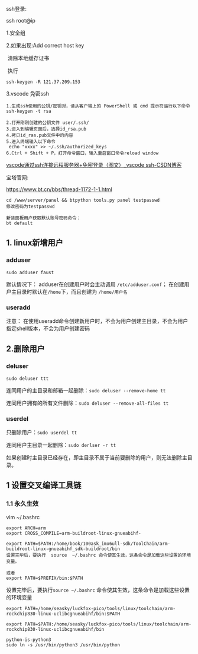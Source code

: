 ssh登录:

ssh root@ip

1.安全组

2.如果出现:Add correct host key

​	清除本地缓存证书

​	执行

```
ssh-keygen -R 121.37.209.153
```





3.vscode 免密ssh

```
1.生成ssh使用的公钥/密钥对，请从客户端上的 PowerShell 或 cmd 提示符运行以下命令
ssh-keygen -t rsa

2.打开刚刚创建的公钥文件 user/.ssh/
3.进入到编辑页面后，选择id_rsa.pub
4.拷贝id_ras.pub文件中的内容
5.进入终端输入以下命令
 echo "xxxx" >> ~/.ssh/authorized_keys
6.Ctrl + Shift + P，打开命令窗口，输入重启窗口命令reload window
```



[vscode通过ssh连接远程服务器+免密登录（图文）_vscode ssh-CSDN博客](https://blog.csdn.net/savet/article/details/131683156)

宝塔官网:

https://www.bt.cn/bbs/thread-1172-1-1.html

 ```
cd /www/server/panel && btpython tools.py panel testpasswd
修改密码为testpasswd

新装面板用户获取默认账号密码命令：
bt default
 ```



## 1. linux新增用户

### adduser

`sudo adduser faust`

默认情况下：
adduser在创建用户时会主动调用 `/etc/adduser.conf`；
在创建用户主目录时默认在`/home`下，而且创建为 `/home/用户名`

### useradd

注意： 在使用useradd命令创建新用户时，不会为用户创建主目录，不会为用户指定shell版本，不会为用户创建密码

## 2.删除用户

### deluser

`sudo deluser ttt`

连同用户的主目录和邮箱一起删除：`sudo deluser --remove-home tt`

连同用户拥有的所有文件删除：`sudo deluser --remove-all-files tt`

### userdel

只删除用户：`sudo userdel tt`

连同用户主目录一起删除：`sudo derlser -r tt`

如果创建时主目录已经存在，即主目录不属于当前要删除的用户，则无法删除主目录。

## 1 设置交叉编译工具链

### 1.1 永久生效

vim ~/.bashrc

```
export ARCH=arm
export CROSS_COMPILE=arm-buildroot-linux-gnueabihf-

export PATH=$PATH:/home/book/100ask_imx6ull-sdk/ToolChain/arm-buildroot-linux-gnueabihf_sdk-buildroot/bin
设置完毕后，要执行  source  ~/.bashrc 命令使其生效，这条命令是加载这些设置的环境变量。

或者
export PATH=$PREFIX/bin:$PATH
```

设置完毕后，要执行`source ~/.bashrc`  命令使其生效，这条命令是加载这些设置的环境变量

```
export PATH=/home/seasky/luckfox-pico/tools/linux/toolchain/arm-rockchip830-linux-uclibcgnueabihf/bin:$PATH

export PATH=$PATH:/home/seasky/luckfox-pico/tools/linux/toolchain/arm-rockchip830-linux-uclibcgnueabihf/bin
```

```
python-is-python3
sudo ln -s /usr/bin/python3 /usr/bin/python 

```

